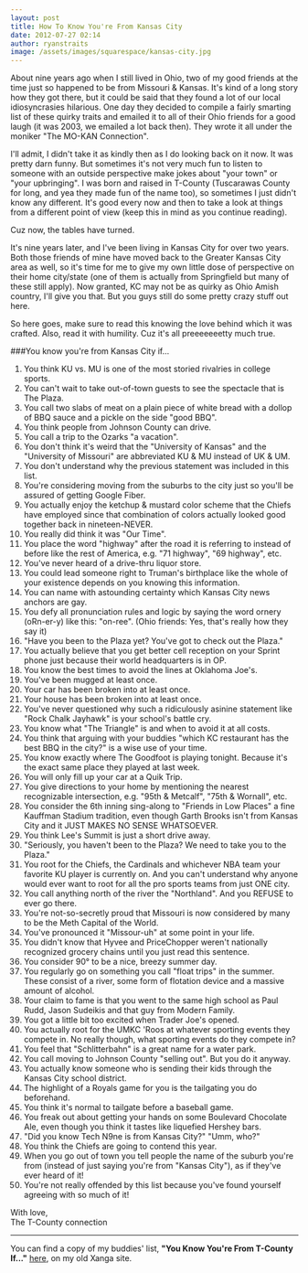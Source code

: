 ```yaml
---
layout: post
title: How To Know You're From Kansas City
date: 2012-07-27 02:14
author: ryanstraits
image: /assets/images/squarespace/kansas-city.jpg
---
```


About nine years ago when I still lived in Ohio, two of my good friends at the time just so happened to be from Missouri &amp; Kansas. It's kind of a long story how they got there, but it could be said that they found a lot of our local idiosyncrasies hilarious. One day they decided to compile a fairly smarting list of these quirky traits and emailed it to all of their Ohio friends for a good laugh (it was 2003, we emailed a lot back then). They wrote it all under the moniker "The MO-KAN Connection".

I'll admit, I didn't take it as kindly then as I do looking back on it now. It was pretty darn funny. But sometimes it's not very much fun to listen to someone with an outside perspective make jokes about "your town" or "your upbringing". I was born and raised in T-County (Tuscarawas County for long, and yea they made fun of the name too), so sometimes I just didn't know any different. It's good every now and then to take a look at things from a different point of view (keep this in mind as you continue reading).

Cuz now, the tables have turned.

It's nine years later, and I've been living in Kansas City for over two years. Both those friends of mine have moved back to the Greater Kansas City area as well, so it's time for me to give my own little dose of perspective on their home city/state (one of them is actually from Springfield but many of these still apply). Now granted, KC may not be as quirky as Ohio Amish country, I'll give you that. But you guys still do some pretty crazy stuff out here.

So here goes, make sure to read this knowing the love behind which it was crafted. Also, read it with humility. Cuz it's all preeeeeeetty much true.

###You know you're from Kansas City if...<br>

1. You think KU vs. MU is one of the most storied rivalries in college sports.
2. You can't wait to take out-of-town guests to see the spectacle that is The Plaza.
3. You call two slabs of meat on a plain piece of white bread with a dollop of BBQ sauce and a pickle on the side "good BBQ".
4. You think people from Johnson County can drive.
5. You call a trip to the Ozarks "a vacation".
6. You don't think it's weird that the "University of Kansas" and the "University of Missouri" are abbreviated KU & MU instead of UK & UM.
7. You don't understand why the previous statement was included in this list.
8. You're considering moving from the suburbs to the city just so you'll be assured of getting Google Fiber.
9. You actually enjoy the ketchup & mustard color scheme that the Chiefs have employed since that combination of colors actually looked good together back in nineteen-NEVER.
10. You really did think it was "Our Time".
11. You place the word "highway" after the road it is referring to instead of before like the rest of America, e.g. "71 highway", "69 highway", etc.
12. You've never heard of a drive-thru liquor store.
13. You could lead someone right to Truman's birthplace like the whole of your existence depends on you knowing this information.
14. You can name with astounding certainty which Kansas City news anchors are gay.
15. You defy all pronunciation rules and logic by saying the word ornery (oRn-er-y) like this: "on-ree". (Ohio friends: Yes, that's really how they say it)
16. "Have you been to the Plaza yet? You've got to check out the Plaza."
17. You actually believe that you get better cell reception on your Sprint phone just because their world headquarters is in OP.
18. You know the best times to avoid the lines at Oklahoma Joe's.
19. You've been mugged at least once.
20. Your car has been broken into at least once.
21. Your house has been broken into at least once.
22. You've never questioned why such a ridiculously asinine statement like "Rock Chalk Jayhawk" is your school's battle cry.
23. You know what "The Triangle" is and when to avoid it at all costs.
24. You think that arguing with your buddies "which KC restaurant has the best BBQ in the city?" is a wise use of your time.
25. You know exactly where The Goodfoot is playing tonight. Because it's the exact same place they played at last week.
26. You will only fill up your car at a Quik Trip.
27. You give directions to your home by mentioning the nearest recognizable intersection, e.g. "95th & Metcalf", "75th & Wornall", etc.
28. You consider the 6th inning sing-along to "Friends in Low Places" a fine Kauffman Stadium tradition, even though Garth Brooks isn't from Kansas City and it JUST MAKES NO SENSE WHATSOEVER.
29. You think Lee's Summit is just a short drive away.
30. "Seriously, you haven't been to the Plaza? We need to take you to the Plaza."
31. You root for the Chiefs, the Cardinals and whichever NBA team your favorite KU player is currently on. And you can't understand why anyone would ever want to root for all the pro sports teams from just ONE city.
32. You call anything north of the river the "Northland". And you REFUSE to ever go there.
33. You're not-so-secretly proud that Missouri is now considered by many to be the Meth Capital of the World.
34. You've pronounced it "Missour-uh" at some point in your life.
35. You didn't know that Hyvee and PriceChopper weren't nationally recognized grocery chains until you just read this sentence.
36. You consider 90° to be a nice, breezy summer day.
37. You regularly go on something you call "float trips" in the summer. These consist of a river, some form of flotation device and a massive amount of alcohol.
38. Your claim to fame is that you went to the same high school as Paul Rudd, Jason Sudeikis and that guy from Modern Family.
39. You got a little bit too excited when Trader Joe's opened.
40. You actually root for the UMKC 'Roos at whatever sporting events they compete in. No really though, what sporting events do they compete in?
41. You feel that "Schlitterbahn" is a great name for a water park.
42. You call moving to Johnson County "selling out". But you do it anyway.
43. You actually know someone who is sending their kids through the Kansas City school district.
44. The highlight of a Royals game for you is the tailgating you do beforehand.
45. You think it's normal to tailgate before a baseball game.
46. You freak out about getting your hands on some Boulevard Chocolate Ale, even though you think it tastes like liquefied Hershey bars.
47. "Did you know Tech N9ne is from Kansas City?" "Umm, who?"
48. You think the Chiefs are going to contend this year.
49. When you go out of town you tell people the name of the suburb you're from (instead of just saying you're from "Kansas City"), as if they've ever heard of it!
50. You're not really offended by this list because you've found yourself agreeing with so much of it!

With love,<br>
The T-County connection

---

You can find a copy of my buddies' list, **"You Know You're From T-County If..."** <a href="http://bluestarmorning.xanga.com/11899865/item/">here</a>, on my old Xanga site. 

